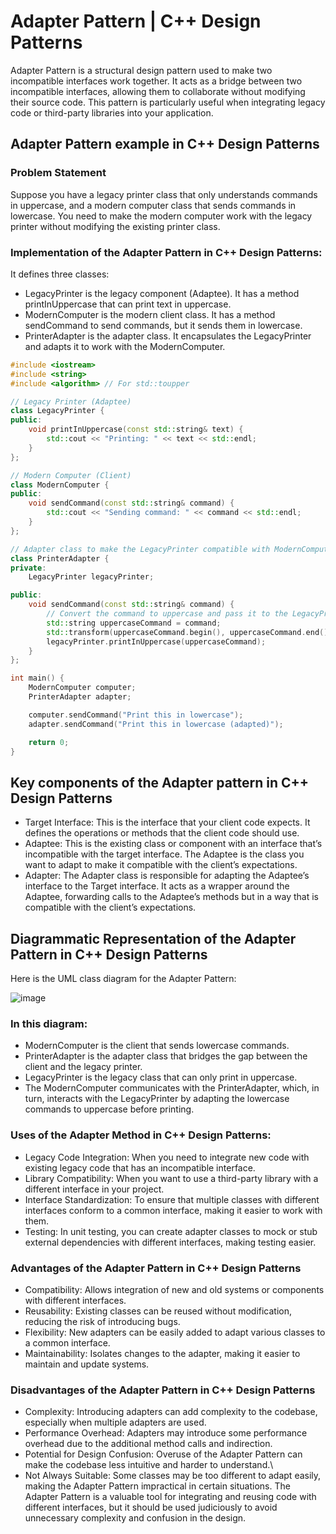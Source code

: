 # Adapter Pattern | C++ Design Patterns
Adapter Pattern is a structural design pattern used to make two incompatible interfaces work together. It acts as a bridge between two incompatible interfaces, allowing them to collaborate without modifying their source code. This pattern is particularly useful when integrating legacy code or third-party libraries into your application.

## Adapter Pattern example in C++ Design Patterns
### Problem Statement
Suppose you have a legacy printer class that only understands commands in uppercase, and a modern computer class that sends commands in lowercase. You need to make the modern computer work with the legacy printer without modifying the existing printer class.

### Implementation of the Adapter Pattern in C++ Design Patterns:
It defines three classes:
- LegacyPrinter is the legacy component (Adaptee). It has a method printInUppercase that can print text in uppercase.
- ModernComputer is the modern client class. It has a method sendCommand to send commands, but it sends them in lowercase.
- PrinterAdapter is the adapter class. It encapsulates the LegacyPrinter and adapts it to work with the ModernComputer.

```cpp
#include <iostream>
#include <string>
#include <algorithm> // For std::toupper

// Legacy Printer (Adaptee)
class LegacyPrinter {
public:
    void printInUppercase(const std::string& text) {
        std::cout << "Printing: " << text << std::endl;
    }
};

// Modern Computer (Client)
class ModernComputer {
public:
    void sendCommand(const std::string& command) {
        std::cout << "Sending command: " << command << std::endl;
    }
};

// Adapter class to make the LegacyPrinter compatible with ModernComputer
class PrinterAdapter {
private:
    LegacyPrinter legacyPrinter;

public:
    void sendCommand(const std::string& command) {
        // Convert the command to uppercase and pass it to the LegacyPrinter
        std::string uppercaseCommand = command;
        std::transform(uppercaseCommand.begin(), uppercaseCommand.end(), uppercaseCommand.begin(), ::toupper);
        legacyPrinter.printInUppercase(uppercaseCommand);
    }
};

int main() {
    ModernComputer computer;
    PrinterAdapter adapter;

    computer.sendCommand("Print this in lowercase");
    adapter.sendCommand("Print this in lowercase (adapted)");

    return 0;
}

```

## Key components of the Adapter pattern in C++ Design Patterns
- Target Interface: This is the interface that your client code expects. It defines the operations or methods that the client code should use.
- Adaptee: This is the existing class or component with an interface that’s incompatible with the target interface. The Adaptee is the class you want to adapt to make it compatible with the client’s expectations.
- Adapter: The Adapter class is responsible for adapting the Adaptee’s interface to the Target interface. It acts as a wrapper around the Adaptee, forwarding calls to the Adaptee’s methods but in a way that is compatible with the client’s expectations.

## Diagrammatic Representation of the Adapter Pattern in C++ Design Patterns
Here is the UML class diagram for the Adapter Pattern:

![image](https://github.com/nitishhsinghhh/Tips-and-Tricks-for-Programming-using-Cpp/assets/93253740/cb00a676-43d1-4752-9823-bc5af7391bf5)

### In this diagram:

- ModernComputer is the client that sends lowercase commands.
- PrinterAdapter is the adapter class that bridges the gap between the client and the legacy printer.
- LegacyPrinter is the legacy class that can only print in uppercase.
- The ModernComputer communicates with the PrinterAdapter, which, in turn, interacts with the LegacyPrinter by adapting the lowercase commands to uppercase before printing.

### Uses of the Adapter Method in C++ Design Patterns:
- Legacy Code Integration: When you need to integrate new code with existing legacy code that has an incompatible interface.
- Library Compatibility: When you want to use a third-party library with a different interface in your project.
- Interface Standardization: To ensure that multiple classes with different interfaces conform to a common interface, making it easier to work with them.
- Testing: In unit testing, you can create adapter classes to mock or stub external dependencies with different interfaces, making testing easier.

### Advantages of the Adapter Pattern in C++ Design Patterns
- Compatibility: Allows integration of new and old systems or components with different interfaces.
- Reusability: Existing classes can be reused without modification, reducing the risk of introducing bugs.
- Flexibility: New adapters can be easily added to adapt various classes to a common interface.
- Maintainability: Isolates changes to the adapter, making it easier to maintain and update systems.

### Disadvantages of the Adapter Pattern in C++ Design Patterns
- Complexity: Introducing adapters can add complexity to the codebase, especially when multiple adapters are used.
- Performance Overhead: Adapters may introduce some performance overhead due to the additional method calls and indirection.
- Potential for Design Confusion: Overuse of the Adapter Pattern can make the codebase less intuitive and harder to understand.\
- Not Always Suitable: Some classes may be too different to adapt easily, making the Adapter Pattern impractical in certain situations.
The Adapter Pattern is a valuable tool for integrating and reusing code with different interfaces, but it should be used judiciously to avoid unnecessary complexity and confusion in the design.


